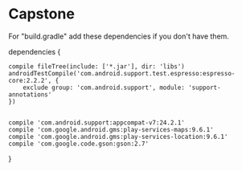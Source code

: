 # Capstone

For "build.gradle" add these dependencies if you don't have them.


 dependencies {

    compile fileTree(include: ['*.jar'], dir: 'libs')
    androidTestCompile('com.android.support.test.espresso:espresso-core:2.2.2', {
        exclude group: 'com.android.support', module: 'support-annotations'
    })


    compile 'com.android.support:appcompat-v7:24.2.1'
    compile 'com.google.android.gms:play-services-maps:9.6.1'
    compile 'com.google.android.gms:play-services-location:9.6.1'
    compile 'com.google.code.gson:gson:2.7'

}
